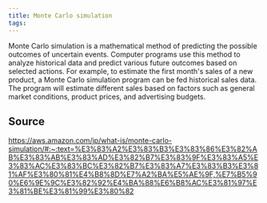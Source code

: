 ```yaml
---
title: Monte Carlo simulation
tags: 
---
```


Monte Carlo simulation is a mathematical method of predicting the possible outcomes of uncertain events. Computer programs use this method to analyze historical data and predict various future outcomes based on selected actions. For example, to estimate the first month's sales of a new product, a Monte Carlo simulation program can be fed historical sales data. The program will estimate different sales based on factors such as general market conditions, product prices, and advertising budgets.

## Source
https://aws.amazon.com/jp/what-is/monte-carlo-simulation/#:~:text=%E3%83%A2%E3%83%B3%E3%83%86%E3%82%AB%E3%83%AB%E3%83%AD%E3%82%B7%E3%83%9F%E3%83%A5%E3%83%AC%E3%83%BC%E3%82%B7%E3%83%A7%E3%83%B3%E3%81%AF%E3%80%81%E4%B8%8D%E7%A2%BA%E5%AE%9F,%E7%B5%90%E6%9E%9C%E3%82%92%E4%BA%88%E6%B8%AC%E3%81%97%E3%81%BE%E3%81%99%E3%80%82